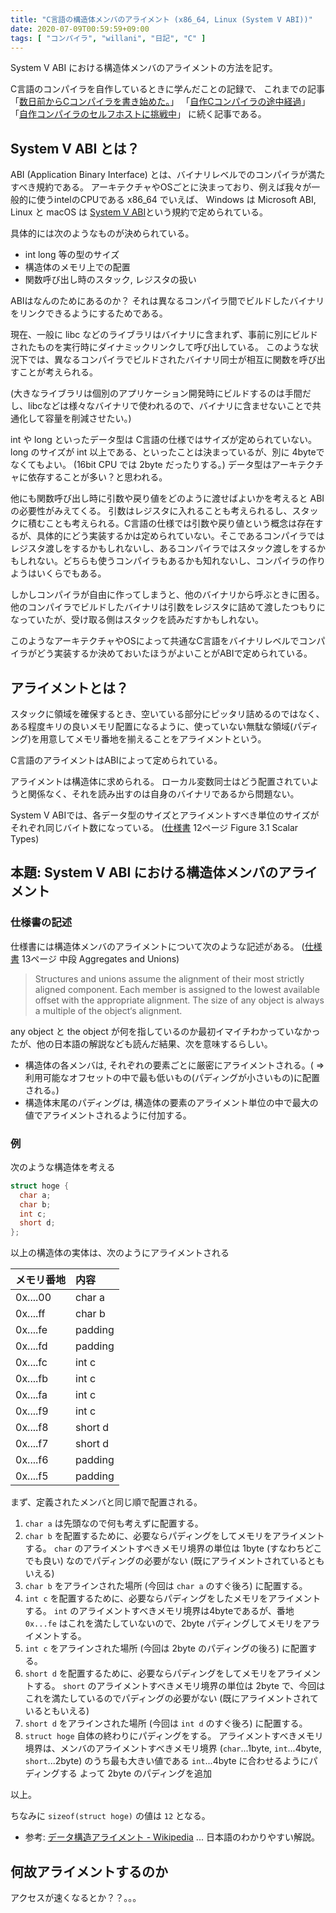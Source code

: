 ```yaml
---
title: "C言語の構造体メンバのアライメント (x86_64, Linux (System V ABI))"
date: 2020-07-09T00:59:59+09:00
tags: [ "コンパイラ", "willani", "日記", "C" ]
---
```


System V ABI における構造体メンバのアライメントの方法を記す。

C言語のコンパイラを自作しているときに学んだことの記録で、
これまでの記事
「[数日前からCコンパイラを書き始めた。](/posts/willani-start/)」
「[自作Cコンパイラの途中経過](/posts/willani-compliperbook-finished/)」
「[自作コンパイラのセルフホストに挑戦中](/posts/try-selfhost)」
に続く記事である。

## System V ABI とは？

ABI (Application Binary Interface) とは、バイナリレベルでのコンパイラが満たすべき規約である。
アーキテクチャやOSごとに決まっており、例えば我々が一般的に使うintelのCPUである x86_64 でいえば、 Windows は  Microsoft ABI, Linux と macOS は [System V ABI](https://www.uclibc.org/docs/psABI-x86_64.pdf)という規約で定められている。

具体的には次のようなものが決められている。

- int long 等の型のサイズ
- 構造体のメモリ上での配置
- 関数呼び出し時のスタック, レジスタの扱い



ABIはなんのためにあるのか？
それは異なるコンパイラ間でビルドしたバイナリをリンクできるようにするためである。

現在、一般に libc などのライブラリはバイナリに含まれず、事前に別にビルドされたものを実行時にダイナミックリンクして呼び出している。
このような状況下では、異なるコンパイラでビルドされたバイナリ同士が相互に関数を呼び出すことが考えられる。

(大きなライブラリは個別のアプリケーション開発時にビルドするのは手間だし、libcなどは様々なバイナリで使われるので、バイナリに含ませないことで共通化して容量を削減させたい。)

int や long といったデータ型は C言語の仕様ではサイズが定められていない。long のサイズが int 以上である、といったことは決まっているが、別に 4byteでなくてもよい。 (16bit CPU では 2byte だったりする。)
データ型はアーキテクチャに依存することが多い？と思われる。

他にも関数呼び出し時に引数や戻り値をどのように渡せばよいかを考えると ABI の必要性がみえてくる。
引数はレジスタに入れることも考えられるし、スタックに積むことも考えられる。C言語の仕様では引数や戻り値という概念は存在するが、具体的にどう実装するかは定められていない。そこであるコンパイラではレジスタ渡しをするかもしれないし、あるコンパイラではスタック渡しをするかもしれない。どちらも使うコンパイラもあるかも知れないし、コンパイラの作りようはいくらでもある。

しかしコンパイラが自由に作ってしまうと、他のバイナリから呼ぶときに困る。他のコンパイラでビルドしたバイナリは引数をレジスタに詰めて渡したつもりになっていたが、受け取る側はスタックを読みだすかもしれない。

このようなアーキテクチャやOSによって共通なC言語をバイナリレベルでコンパイラがどう実装するか決めておいたほうがよいことがABIで定められている。

## アライメントとは？

スタックに領域を確保するとき、空いている部分にピッタリ詰めるのではなく、ある程度キリの良いメモリ配置になるように、使っていない無駄な領域(パディング)を用意してメモリ番地を揃えることをアライメントという。

C言語のアライメントはABIによって定められている。

アライメントは構造体に求められる。
ローカル変数同士はどう配置されていようと関係なく、それを読み出すのは自身のバイナリであるから問題ない。

System V ABIでは、各データ型のサイズとアライメントすべき単位のサイズがそれぞれ同じバイト数になっている。
([仕様書](https://www.uclibc.org/docs/psABI-x86_64.pdf) 12ページ Figure 3.1 Scalar Types)


## 本題: System V ABI における構造体メンバのアライメント

### 仕様書の記述

仕様書には構造体メンバのアライメントについて次のような記述がある。
([仕様書](https://www.uclibc.org/docs/psABI-x86_64.pdf) 13ページ 中段 Aggregates and Unions)

> Structures and unions assume the alignment of their most strictly aligned component. Each member is assigned to the lowest available offset with the appropriate alignment. The size of any object is always a multiple of the object‘s alignment.

any object と the object が何を指しているのか最初イマイチわかっていなかったが、他の日本語の解説なども読んだ結果、次を意味するらしい。

- 構造体の各メンバは, それぞれの要素ごとに厳密にアライメントされる。( => 利用可能なオフセットの中で最も低いもの(パディングが小さいもの)に配置される。)
- 構造体末尾のパディングは, 構造体の要素のアライメント単位の中で最大の値でアライメントされるように付加する。

### 例

次のような構造体を考える

```C
struct hoge {
  char a;
  char b;
  int c;
  short d;
};
```

以上の構造体の実体は、次のようにアライメントされる

| メモリ番地 | 内容 |
|:---- |:---- |
| 0x....00 | char a |
| 0x....ff | char b |
| 0x....fe | padding |
| 0x....fd | padding |
| 0x....fc | int c |
| 0x....fb | int c |
| 0x....fa | int c |
| 0x....f9 | int c |
| 0x....f8 | short d |
| 0x....f7 | short d |
| 0x....f6 | padding |
| 0x....f5 | padding |

まず、定義されたメンバと同じ順で配置される。
1. `char a` は先頭なので何も考えずに配置する。
1. `char b` を配置するために、必要ならパディングをしてメモリをアライメントする。
`char` のアライメントすべきメモリ境界の単位は 1byte (すなわちどこでも良い) なのでパディングの必要がない (既にアライメントされているともいえる)
1. `char b` をアラインされた場所 (今回は `char a` のすぐ後ろ) に配置する。
1. `int c` を配置するために、必要ならパディングをしたメモリをアライメントする。
`int` のアライメントすべきメモリ境界は4byteであるが、番地 `0x...fe` はこれを満たしていないので、2byte パディングしてメモリをアライメントする。
1. `int c` をアラインされた場所 (今回は 2byte のパディングの後ろ) に配置する。
1. `short d` を配置するために、必要ならパディングをしてメモリをアライメントする。
`short` のアライメントすべきメモリ境界の単位は 2byte で、今回はこれを満たしているのでパディングの必要がない (既にアライメントされているともいえる)
1. `short d` をアラインされた場所 (今回は `int d` のすぐ後ろ) に配置する。
1. `struct hoge` 自体の終わりにパディングをする。
アライメントすべきメモリ境界は、メンバのアライメントすべきメモリ境界 (`char`...1byte, `int`...4byte, `short`...2byte) のうち最も大きい値である `int`...4byte に合わせるようにパディングする
よって 2byte のパディングを追加

以上。

ちなみに `sizeof(struct hoge)` の値は `12` となる。

- 参考: [データ構造アライメント - Wikipedia](https://ja.wikipedia.org/wiki/%E3%83%87%E3%83%BC%E3%82%BF%E6%A7%8B%E9%80%A0%E3%82%A2%E3%83%A9%E3%82%A4%E3%83%A1%E3%83%B3%E3%83%88) ... 日本語のわかりやすい解説。

## 何故アライメントするのか

アクセスが速くなるとか？？。。。
